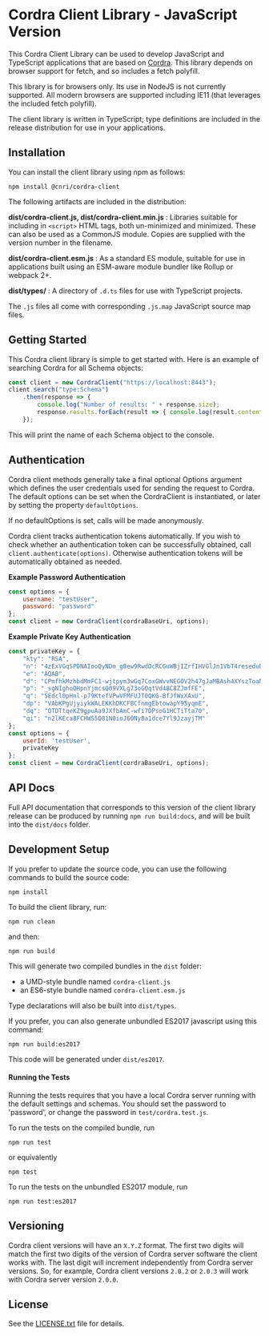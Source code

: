 # Cordra Client Library - JavaScript Version

This Cordra Client Library can be used to develop JavaScript and TypeScript
applications that are based on [Cordra](https://www.cordra.org/).  This library depends
on browser support for fetch, and so includes a fetch polyfill.

This library is for browsers only. Its use in NodeJS is not currently supported. All
modern browsers are supported including IE11 (that leverages the included fetch polyfill).

The client library is written in TypeScript; type definitions are included in the
release distribution for use in your applications.


## Installation

You can install the client library using npm as follows:

```
npm install @cnri/cordra-client
```

The following artifacts are included in the distribution:

**dist/cordra-client.js, dist/cordra-client.min.js**
: Libraries suitable for including in `<script>` HTML tags, both un-minimized and minimized.
  These can also be used as a CommonJS module.
  Copies are supplied with the version number in the filename.

**dist/cordra-client.esm.js**
: As a standard ES module, suitable for use in applications built using an
  ESM-aware module bundler like Rollup or webpack 2+.

**dist/types/**
: A directory of `.d.ts` files for use with TypeScript projects.

The `.js` files all come with corresponding `.js.map` JavaScript source map files.


## Getting Started

This Cordra client library is simple to get started with. Here is an example of searching Cordra
for all Schema objects:

```javascript
const client = new CordraClient("https://localhost:8443");
client.search("type:Schema")
    .then(response => {
        console.log("Number of results: " + response.size);
        response.results.forEach(result => { console.log(result.content.name) });
    });
```

This will print the name of each Schema object to the console.

## Authentication

Cordra client methods generally take a final optional Options argument which defines the user credentials used
for sending the request to Cordra.  The default options can be set when the CordraClient is instantiated,
or later by setting the property `defaultOptions`.

If no defaultOptions is set, calls will be made anonymously.

Cordra client tracks authentication tokens automatically.  If you wish to check whether an authentication token
can be successfully obtained, call `client.authenticate(options)`.  Otherwise authentication tokens will be
automatically obtained as needed.

**Example Password Authentication**

```javascript
const options = {
    username: "testUser",
    password: "password"
};
const client = new CordraClient(cordraBaseUri, options);
```

**Example Private Key Authentication**

```javascript
const privateKey = {
    "kty": "RSA",
    "n": "4zExVGqSPDNAIooQyNDm_g8ew9RwdDcRCGuWBjIZrfIHVGlJn1VbT4reseduDJ0MVELdDp64RTH8jVxboWQlpQ",
    "e": "AQAB",
    "d": "CPmfhkMzhbdMmFC1-wjtpym3wGq7CoxGWvvNEGOV2h47gJaMBAsh4XYszToaNOKOg-OpCQ73dn8FsvIKmh5VQQ",
    "p": "_sgNIghoOHpnYjmcsQ09VXLg73oGOqtVd48C8ZJmfFE",
    "q": "5Edcl0pHnl-p79KtefVPwVFMFUJT0QKG-BfJfWxXAxU",
    "dp": "VAbKPgUjyiykWALEKKhDKCFBCfnmgEbtowapY95yqmE",
    "dq": "OTDTtqeKZ9gpuAa9JXfbAmC-wfi7DPsoG1HCTiTta70",
    "qi": "n2lKEca8FCHWS5Q81N0ioJ60Ny8a1dce7Yl9JzayjTM"
};
const options = {
    userId: 'testUser',
    privateKey
};
const client = new CordraClient(cordraBaseUri, options);
```

## API Docs

Full API documentation that corresponds to this version of the client library release can
be produced by running `npm run build:docs`, and will be built into the `dist/docs` folder.

## Development Setup

If you prefer to update the source code, you can use the following commands to build the source code:

```
npm install
```

To build the client library, run:

```
npm run clean
```

and then:

```
npm run build
```

This will generate two compiled bundles in the `dist` folder:

* a UMD-style bundle named `cordra-client.js`
* an ES6-style bundle named `cordra-client.esm.js`

Type declarations will also be built into `dist/types`.

If you prefer, you can also generate unbundled ES2017 javascript
using this command:

```
npm run build:es2017
```

This code will be generated under `dist/es2017`.

#### Running the Tests

Running the tests requires that you have a local Cordra server running
with the default settings and schemas. You should set the password to 'password',
or change the password in `test/cordra.test.js`.

To run the tests on the compiled bundle, run

```
npm run test
```

or equivalently

```
npm test
```

To run the tests on the unbundled ES2017 module, run

```
npm run test:es2017
```

## Versioning

Cordra client versions will have an `X.Y.Z` format. The first two digits will match the first
two digits of the version of Cordra server software the client works with. The last digit will
increment independently from Cordra server versions. So, for example, Cordra client versions
`2.0.2` or `2.0.3` will work with Cordra server version `2.0.0`.

## License

See the [LICENSE.txt](LICENSE.TXT) file for details.
